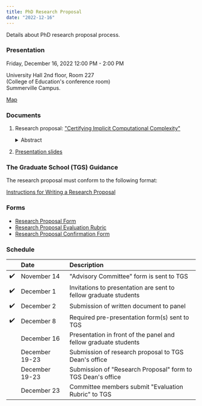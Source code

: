 ```yaml
---
title: PhD Research Proposal
date: "2022-12-16"
---
```


Details about PhD research proposal process.

### Presentation

Friday, December 16, 2022 12:00 PM - 2:00 PM

University Hall 2nd floor, Room 227  
(College of Education's conference room)  
Summerville Campus.

<a href="https://map.concept3d.com/?id=824#!m/268018"
target='blank'>Map</a>

### Documents

1. Research proposal: <a href="../files/proposal.pdf" target="blank">"Certifying Implicit Computational Complexity"</a>

    <details>
    <summary>Abstract</summary>
    Complexity analysis offers developers better understanding of program's runtime behavior, but mechanical approaches to evaluate complexity properties are scarce and limited.
    This research proposal addresses this gap between computational complexity theory and its practical application.
    The main hypothesis is that techniques from Implicit Computational Complexity (ICC) provide new approaches to automatic program analysis and resolve certain limitations of the state-of-the-art complexity analysis techniques.
    This is unapparent because ICC systems have primarily been used for theoretical purposes and their practical applications are rare.
    The intent of this work is to evaluate the hypothesis along three directions.
    First to show that obtaining automatic program analysis with ICC is in fact achievable.
    Then, to demonstrate that ICC systems are viable candidates for achieving formally verified complexity analysis.
    Lastly, to confirm that ICC-based techniques find extended applications, e.g., in optimizing complexity properties during compilation.
    The formal verification aspect is particularly interesting because certifying the correctness of a complexity analysis technique has not been done before.
    Collectively these directions suggest that ICC is not just a treasure of the theorists but can move practical analyses a few steps closer to becoming a standard in modern development workflows.
    </details>

2. <a href="../files/proposal_slides.pdf" target="blank">Presentation slides</a>

### The Graduate School (TGS) Guidance

The research proposal must conform to the following format:

[Instructions for Writing a Research Proposal](https://www.augusta.edu/gradschool/documents/writingaresearchproposal.pdf)

### Forms

- [Research Proposal Form](https://www.augusta.edu/gradschool/documents/research-proposal-form-phd.pdf)
- [Research Proposal Evaluation Rubric](https://www.augusta.edu/gradschool/documents/2018-research-proposal-rubric.pdf)
- [Research Proposal Confirmation Form](https://www.augusta.edu/gradschool/documents/research_proposal_confirmation_form.docx)

### Schedule

|     | Date           | Description                                                      |
|-----|:---------------|:-----------------------------------------------------------------|
| ✔️  | November 14    | "Advisory Committee" form is sent to TGS                         |
| ✔️  | December 1     | Invitations to presentation are sent to fellow graduate students |
| ✔️  | December 2     | Submission of written document to panel                          |
| ✔️  | December 8     | Required pre-presentation form(s) sent to TGS                    |
|     | December 16    | Presentation in front of the panel and fellow graduate students  |
|     | December 19-23 | Submission of research proposal to TGS Dean's office             |
|     | December 19-23 | Submission of "Research Proposal" form to TGS Dean's office      |
|     | December 23    | Committee members submit "Evaluation Rubric" to TGS              | 
